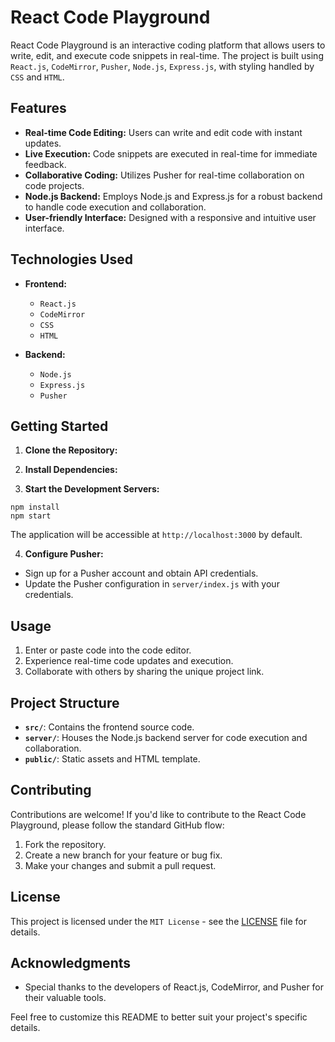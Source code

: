 # React Code Playground

React Code Playground is an interactive coding platform that allows users to write, edit, and execute code snippets in real-time. The project is built using `React.js`, `CodeMirror`, `Pusher`, `Node.js`, `Express.js`, with styling handled by `CSS` and `HTML`.

## Features

- **Real-time Code Editing:** Users can write and edit code with instant updates.
- **Live Execution:** Code snippets are executed in real-time for immediate feedback.
- **Collaborative Coding:** Utilizes Pusher for real-time collaboration on code projects.
- **Node.js Backend:** Employs Node.js and Express.js for a robust backend to handle code execution and collaboration.
- **User-friendly Interface:** Designed with a responsive and intuitive user interface.

## Technologies Used

- **Frontend:**
  - `React.js`
  - `CodeMirror`
  - `CSS`
  - `HTML`

- **Backend:**
  - `Node.js`
  - `Express.js`
  - `Pusher`

## Getting Started

1. **Clone the Repository:**

2. **Install Dependencies:**

3. **Start the Development Servers:**
  ```
  npm install
  npm start
  ```

The application will be accessible at `http://localhost:3000` by default.

4. **Configure Pusher:**
- Sign up for a Pusher account and obtain API credentials.
- Update the Pusher configuration in `server/index.js` with your credentials.

## Usage

1. Enter or paste code into the code editor.
2. Experience real-time code updates and execution.
3. Collaborate with others by sharing the unique project link.

## Project Structure

- **`src/`**: Contains the frontend source code.
- **`server/`**: Houses the Node.js backend server for code execution and collaboration.
- **`public/`**: Static assets and HTML template.

## Contributing

Contributions are welcome! If you'd like to contribute to the React Code Playground, please follow the standard GitHub flow:

1. Fork the repository.
2. Create a new branch for your feature or bug fix.
3. Make your changes and submit a pull request.

## License

This project is licensed under the `MIT License` - see the [LICENSE](LICENSE) file for details.

## Acknowledgments

- Special thanks to the developers of React.js, CodeMirror, and Pusher for their valuable tools.

Feel free to customize this README to better suit your project's specific details.
